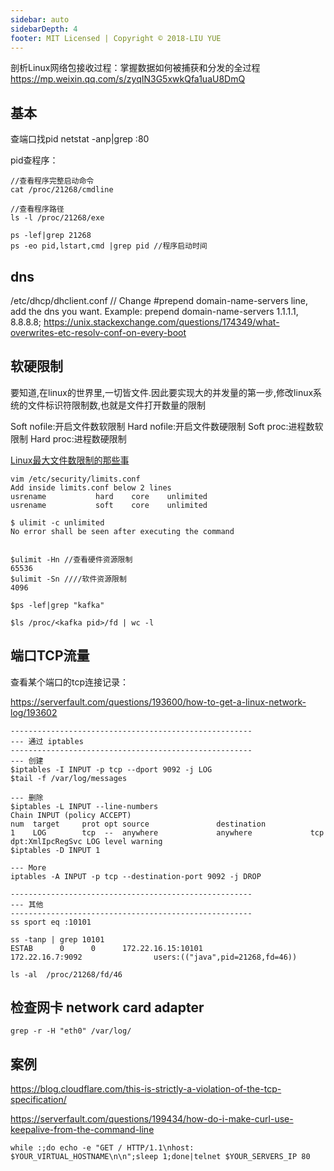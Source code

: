 ```yaml
---
sidebar: auto
sidebarDepth: 4
footer: MIT Licensed | Copyright © 2018-LIU YUE
---
```


剖析Linux网络包接收过程：掌握数据如何被捕获和分发的全过程 https://mp.weixin.qq.com/s/zyqIN3G5xwkQfa1uaU8DmQ

## 基本

查端口找pid netstat -anp|grep :80 

pid查程序：

```
//查看程序完整启动命令
cat /proc/21268/cmdline

//查看程序路径
ls -l /proc/21268/exe

ps -lef|grep 21268
ps -eo pid,lstart,cmd |grep pid //程序启动时间
```

## dns
/etc/dhcp/dhclient.conf // Change #prepend domain-name-servers line, add the dns you want. Example:
prepend domain-name-servers 1.1.1.1, 8.8.8.8;
https://unix.stackexchange.com/questions/174349/what-overwrites-etc-resolv-conf-on-every-boot

## 软硬限制

要知道,在linux的世界里,一切皆文件.因此要实现大的并发量的第一步,修改linux系统的文件标识符限制数,也就是文件打开数量的限制

Soft nofile:开启文件数软限制
 Hard nofile:开启文件数硬限制
 Soft proc:进程数软限制
 Hard proc:进程数硬限制

[Linux最大文件数限制的那些事](https://www.huaweicloud.com/articles/31d10c0fcca16be1e0c478c748bc0c08.html)


```
vim /etc/security/limits.conf
Add inside limits.conf below 2 lines
usrename           hard    core    unlimited
usrename           soft    core    unlimited

$ ulimit -c unlimited
No error shall be seen after executing the command


$ulimit -Hn //查看硬件资源限制
65536
$ulimit -Sn ////软件资源限制
4096

$ps -lef|grep "kafka"

$ls /proc/<kafka pid>/fd | wc -l
```

## 端口TCP流量

查看某个端口的tcp连接记录：

https://serverfault.com/questions/193600/how-to-get-a-linux-network-log/193602

```
------------------------------------------------------
--- 通过 iptables
------------------------------------------------------
--- 创建
$iptables -I INPUT -p tcp --dport 9092 -j LOG
$tail -f /var/log/messages

--- 删除
$iptables -L INPUT --line-numbers
Chain INPUT (policy ACCEPT)
num  target     prot opt source               destination
1    LOG        tcp  --  anywhere             anywhere             tcp dpt:XmlIpcRegSvc LOG level warning
$iptables -D INPUT 1

--- More
iptables -A INPUT -p tcp --destination-port 9092 -j DROP

------------------------------------------------------
--- 其他
------------------------------------------------------
ss sport eq :10101

ss -tanp | grep 10101
ESTAB      0      0      172.22.16.15:10101              172.22.16.7:9092                users:(("java",pid=21268,fd=46))

ls -al  /proc/21268/fd/46
```



## 检查网卡 network card adapter

```
grep -r -H "eth0" /var/log/
```

## 案例

https://blog.cloudflare.com/this-is-strictly-a-violation-of-the-tcp-specification/



https://serverfault.com/questions/199434/how-do-i-make-curl-use-keepalive-from-the-command-line

```
while :;do echo -e "GET / HTTP/1.1\nhost: $YOUR_VIRTUAL_HOSTNAME\n\n";sleep 1;done|telnet $YOUR_SERVERS_IP 80
```

